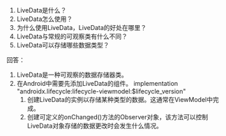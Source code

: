 1. LiveData是什么？
2. LiveData怎么使用？
3. 为什么使用LiveData，LiveData的好处在哪里？
4. LiveData与常规的可观察类有什么不同？
5. LiveData可以存储哪些数据类型？

回答：

1. LiveData是一种可观察的数据存储器类。
2. 在Android中需要先添加LiveData的组件。
	implementation "androidx.lifecycle:lifecycle-viewmodel:$lifecycle_version"
	1. 创建LiveData的实例以存储某种类型的数据。这通常在ViewModel中完成。
	2. 创建可定义的onChanged()方法的Observer对象，该方法可以控制LiveData对象存储的数据更改时会发生什么情况。	

